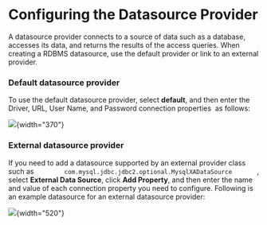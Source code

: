 # Configuring the Datasource Provider

A datasource provider connects to a source of data such as a database,
accesses its data, and returns the results of the access queries. When
creating a RDBMS datasource, use the default provider or link to an
external provider.

### Default datasource provider

To use the default datasource provider, select **default**, and then
enter the Driver, URL, User Name, and Password connection properties  as
follows:

![](attachments/53125519/53287617.png){width="370"}

### External datasource provider

If you need to add a datasource supported by an external provider class
such as
`         com.mysql.jdbc.jdbc2.optional.MysqlXADataSource        `,
select **External Data Source**, click **Add Property**, and then
enter the name and value of each connection property you need to
configure. Following is an example datasource for an external datasource
provider:

![](attachments/53125519/53287616.png){width="520"}
